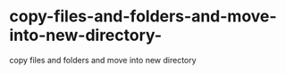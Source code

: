 # copy-files-and-folders-and-move-into-new-directory-
copy files and folders and move into new directory 
